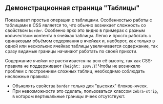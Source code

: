Демонстрационная страница "Таблицы"
-----------------------------------

Показывает простые операции с таблицами. Особенностью работы с таблицами в CSS является то, что обычно возникает сложность со свойством `border`. Особенно ярко это видно в примерах с разным количеством контента в ячейках таблицы. Легко и просто работать с одинаковым объёмом содержания в ячейках и, наоборот, как только в одной или нескольких ячейках таблицы увеличивается содержание, так сразу видимые границы начинают работать по своей прихоти.

Содержание ячейки не растягивается на всю её высоту, так как CSS-правила не поддерживают ` {height: 100%;} `! Чтобы не возникало проблем с построением сложных таблиц, необходимо соблюдать несложные правила:

 * Объявлять свойства `border` только для "высоких" блоков-ячеек.
 * При невозможности это сделать, пользоваться классом `zebra-strip`, в котором вертикальные границы ячеек отсутствуют.
